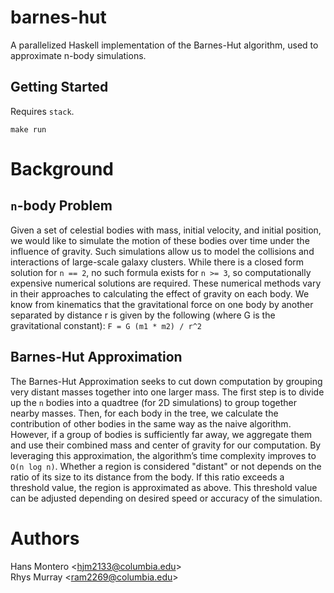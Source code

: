 barnes-hut
==========
A parallelized Haskell implementation of the Barnes-Hut algorithm, used to
approximate n-body simulations.

Getting Started
---------------
Requires `stack`.

```
make run
```

Background
==========
`n`-body Problem
---------------- 
Given a set of celestial bodies with mass, initial velocity,
and initial position, we would like to simulate the motion of these bodies over
time under the influence of gravity. Such simulations allow us to model the
collisions and interactions of large-scale galaxy clusters. While there is a
closed form solution for `n == 2`, no such formula exists for `n >= 3`, so
computationally expensive numerical solutions are required. These numerical
methods vary in their approaches to calculating the effect of gravity on each
body. We know from kinematics that the gravitational force on one body by
another separated by distance r is given by the following (where G is the
gravitational constant): `F = G (m1 * m2) / r^2`

Barnes-Hut Approximation
------------------------
The Barnes-Hut Approximation seeks to cut down computation by grouping very
distant masses together into one larger mass. The first step is to divide up the
`n` bodies into a quadtree (for 2D simulations) to group together nearby masses.
Then, for each body in the tree, we calculate the contribution of other bodies
in the same way as the naive algorithm. However, if a group of bodies is
sufficiently far away, we aggregate them and use their combined mass and center
of gravity for our computation. By leveraging this approximation, the
algorithm’s time complexity improves to `O(n log n)`. Whether a region is
considered "distant" or not depends on the ratio of its size to its distance
from the body. If this ratio exceeds a threshold value, the region is
approximated as above. This threshold value can be adjusted depending on desired
speed or accuracy of the simulation.

Authors
=======
Hans Montero \<hjm2133@columbia.edu\>  
Rhys Murray \<ram2269@columbia.edu\>
